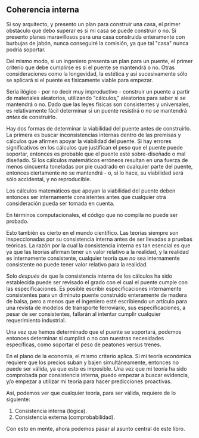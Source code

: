 ## Coherencia interna

Si soy arquitecto, y presento un plan para construir una casa, el primer obstáculo que debo superar es si mi casa se puede construir o no. Si presento planes maravillosos para una casa construida enteramente con burbujas de jabón, nunca conseguiré la comisión, ya que tal "casa" nunca podría soportar.

Del mismo modo, si un ingeniero presenta un plan para un puente, el primer criterio que debe cumplirse es si el puente se mantendrá o no. Otras consideraciones como la longevidad, la estética y así sucesivamente sólo se aplicará si el puente es físicamente viable para empezar.

Sería ilógico - por no decir muy improductivo - construir un puente a partir de materiales aleatorios, utilizando "cálculos," aleatorios para saber si se mantendrá o no. Dado que las leyes físicas son consistentes y universales, es relativamente fácil determinar si un puente resistirá o no se mantendrá *antes* de construirlo.

Hay dos formas de determinar la viabilidad del puente antes de construirlo. La primera es buscar inconsistencias internas dentro de las premisas y cálculos que afirmen apoyar la viabilidad del puente. Si hay errores significativos en los cálculos que justifican el peso que el puente puede soportar, entonces es probable que el puente esté sobre-diseñado o mal diseñado. Si los cálculos matemáticos erróneos resultan en una fuerza de menos cincuenta toneladas por pie cuadrado en cualquier parte del puente, entonces ciertamente no se mantendrá - o, si lo hace, su viabilidad será sólo accidental, y no reproducible.

Los cálculos matemáticos que apoyan la viabilidad del puente deben entonces ser internamente consistentes antes que cualquier otra consideración pueda ser tomada en cuenta.

En términos computacionales, el código que no compila no puede ser probado.

Esto también es cierto en el mundo científico. Las teorías siempre son inspeccionadas por su consistencia interna antes de ser llevadas a pruebas teóricas. La razón por la cual la consistencia interna es tan esencial es que ya que las teorías afirman tener un valor relativo a la realidad, y la realidad es internamente consistente, cualquier teoría que *no* sea internamente consistente no puede tener valor relativo para la realidad.

Solo *después* de que la consistencia interna de los cálculos ha sido establecida puede ser revisado el grado con el cual el puente cumple con las especificaciones. Es posible escribir especificaciones internamente consistentes para un diminuto puente construido enteramente de madera de balsa, pero a menos que el ingeniero esté escribiendo un artículo para una revista de modelos de transporte ferroviario, sus especificaciones, a pesar de ser consistentes, fallarán al intentar cumplir cualquier requerimiento industrial.

Una vez que hemos determinado que el puente se soportará, podemos entonces determinar si cumplirá o no con nuestras necesidades específicas, como soportar el peso de peatones versus trenes.

En el plano de la economía, el mismo criterio aplica. Si mi teoría económica requiere que los precios suban y bajen simultáneamente, entonces no puede ser válida, ya que esto es imposible. Una vez que mi teoría ha sido comprobada por consistencia interna, puedo empezar a buscar evidencia, y/o empezar a utilizar mi teoría para hacer predicciones proactivas.

Así, podemos ver que cualquier teoría, para ser válida, requiere de lo siguiente:

1. Consistencia interna (lógica).
2. Consistencia externa (comprobabilidad).

Con esto en mente, ahora podemos pasar al asunto central de este libro.